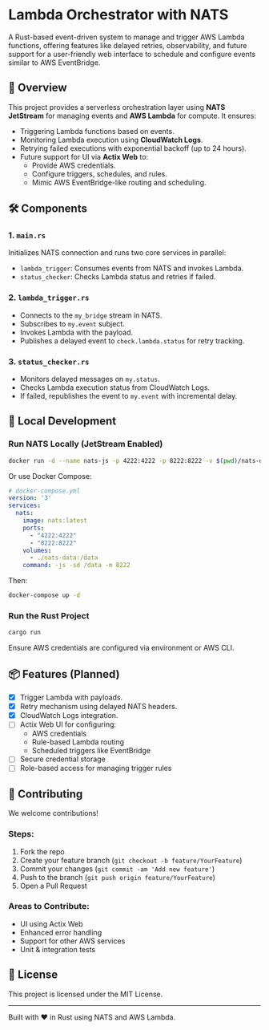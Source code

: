 # Lambda Orchestrator with NATS

A Rust-based event-driven system to manage and trigger AWS Lambda functions, offering features like delayed retries, observability, and future support for a user-friendly web interface to schedule and configure events similar to AWS EventBridge.

## 🚀 Overview

This project provides a serverless orchestration layer using **NATS JetStream** for managing events and **AWS Lambda** for compute. It ensures:

- Triggering Lambda functions based on events.
- Monitoring Lambda execution using **CloudWatch Logs**.
- Retrying failed executions with exponential backoff (up to 24 hours).
- Future support for UI via **Actix Web** to:
  - Provide AWS credentials.
  - Configure triggers, schedules, and rules.
  - Mimic AWS EventBridge-like routing and scheduling.

## 🛠 Components

### 1. `main.rs`
Initializes NATS connection and runs two core services in parallel:
- `lambda_trigger`: Consumes events from NATS and invokes Lambda.
- `status_checker`: Checks Lambda status and retries if failed.

### 2. `lambda_trigger.rs`
- Connects to the `my_bridge` stream in NATS.
- Subscribes to `my.event` subject.
- Invokes Lambda with the payload.
- Publishes a delayed event to `check.lambda.status` for retry tracking.

### 3. `status_checker.rs`
- Monitors delayed messages on `my.status`.
- Checks Lambda execution status from CloudWatch Logs.
- If failed, republishes the event to `my.event` with incremental delay.

## 🧪 Local Development

### Run NATS Locally (JetStream Enabled)

```bash
docker run -d --name nats-js -p 4222:4222 -p 8222:8222 -v $(pwd)/nats-data:/data nats -js -sd /data -m 8222
```

Or use Docker Compose:

```yaml
# docker-compose.yml
version: '3'
services:
  nats:
    image: nats:latest
    ports:
      - "4222:4222"
      - "8222:8222"
    volumes:
      - ./nats-data:/data
    command: -js -sd /data -m 8222
```

Then:

```bash
docker-compose up -d
```

### Run the Rust Project

```bash
cargo run
```

Ensure AWS credentials are configured via environment or AWS CLI.

## 📦 Features (Planned)

- [x] Trigger Lambda with payloads.
- [x] Retry mechanism using delayed NATS headers.
- [x] CloudWatch Logs integration.
- [ ] Actix Web UI for configuring:
  - AWS credentials
  - Rule-based Lambda routing
  - Scheduled triggers like EventBridge
- [ ] Secure credential storage
- [ ] Role-based access for managing trigger rules

## 🤝 Contributing

We welcome contributions!

### Steps:
1. Fork the repo
2. Create your feature branch (`git checkout -b feature/YourFeature`)
3. Commit your changes (`git commit -am 'Add new feature'`)
4. Push to the branch (`git push origin feature/YourFeature`)
5. Open a Pull Request

### Areas to Contribute:
- UI using Actix Web
- Enhanced error handling
- Support for other AWS services
- Unit & integration tests

## 📄 License

This project is licensed under the MIT License.

---

Built with ❤️ in Rust using NATS and AWS Lambda.
